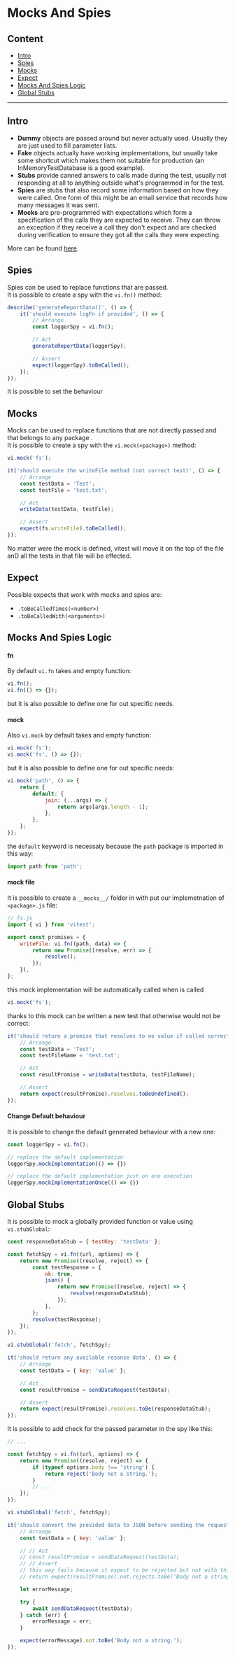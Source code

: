 # Mocks And Spies

## Content

- [Intro](#intro)
- [Spies](#spies)
- [Mocks](#mocks)
- [Expect](#expect)
- [Mocks And Spies Logic](#mocks-and-spies-logic)
- [Global Stubs](#global-stubs)

---

## Intro

- **Dummy** objects are passed around but never actually used.
Usually they are just used to fill parameter lists.
- **Fake** objects actually have working implementations,
but usually take some shortcut which makes them not suitable for production
(an InMemoryTestDatabase is a good example).
- **Stubs** provide canned answers to calls made during the test,
usually not responding at all to anything outside what's programmed in for the test.
- **Spies** are stubs that also record some information based 
on how they were called. One form of this might be an email service that
records how many messages it was sent.
- **Mocks** are pre-programmed with expectations which form a specification
of the calls they are expected to receive. They can throw an exception 
if they receive a call they don't expect and are checked during verification
to ensure they got all the calls they were expecting.

More can be found [here](http://xunitpatterns.com/Test%20Double.html).

## Spies

Spies can be used to replace functions that are passed.\
It is possible to create a spy with the `vi.fn()` method:
```javascript
describe('generateReportData()', () => {
    it('should execute logFn if provided', () => {
        // Arrange
        const loggerSpy = vi.fn();

        // Act
        generateReportData(loggerSpy);

        // Assert
        expect(loggerSpy).toBeCalled();
    });
});
```

It is possible to set the behaviour  

## Mocks

Mocks can be used to replace functions that are not directly passed and that
belongs to any package .\
It is possible to create a spy with the `vi.mock(<package>)` method:
```javascript
vi.mock('fs');

it('should execute the writeFile method (not correct test)', () => {
    // Arrange
    const testData = 'Test';
    const testFile = 'test.txt';

    // Act
    writeData(testData, testFile);

    // Assert
    expect(fs.writeFile).toBeCalled();
});
```
No matter were the mock is defined, vitest will move it on the top of the file
anD all the tests in that file will be effected.

## Expect

Possible expects that work with mocks and spies are:
- `.toBeCalledTimes(<number>)`
- `.toBeCalledWith(<arguments>)`

## Mocks And Spies Logic

#### fn

By default `vi.fn` takes and empty function:
```javascript
vi.fn();
vi.fn(() => {});
```
but it is also possible to define one for out specific needs.

#### mock

Also `vi.mock` by default takes and empty function:
```javascript
vi.mock('fs');
vi.mock('fs', () => {});
```
but it is also possible to define one for out specific needs:
```javascript
vi.mock('path', () => {
    return {
        default: {
            join: (...args) => {
                return args[args.length - 1];
            },
        },
    };
});
```
the `default` keyword is necessaty because the `path` package is imported
in this way: 
```javascript
import path from 'path';
```

#### mock file

It is possible to create a `__mocks__/` folder in with put our implemetnation
of `<package>.js` file:
```javascript
// fs.js
import { vi } from 'vitest';

export const promises = {
    writeFile: vi.fn((path, data) => {
        return new Promise((resolve, err) => {
            resolve();
        });
    }),
};
```
this mock implementation will be automatically called when is called
```javascript
vi.mock('fs');
```
thanks to this mock can be written a new test that otherwise would not be correct:
```javascript
it('should return a promise that resolves to no value if called correctly', () => {
    // Arrange
    const testData = 'Test';
    const testFileName = 'test.txt';

    // Act
    const resultPromise = writeData(testData, testFileName);

    // Assert
    return expect(resultPromise).resolves.toBeUndefined();
});
```

#### Change Default behaviour

It is possible to change the default generated behaviour with a new one:
```javascript
const loggerSpy = vi.fn();

// replace the default implementation
loggerSpy.mockImplementation(() => {})

// replace the default implementation just on one execution
loggerSpy.mockImplementationOnce(() => {})
```

## Global Stubs

It is possible to mock a globally provided function 
or value using `vi.stubGlobal`:
```javascript
const responseDataStub = { testKey: 'testData' };

const fetchSpy = vi.fn((url, options) => {
    return new Promise((resolve, reject) => {
        const testResponse = {
            ok: true,
            json() {
                return new Promise((resolve, reject) => {
                    resolve(responseDataStub);
                });
            },
        };
        resolve(testResponse);
    });
});

vi.stubGlobal('fetch', fetchSpy);

it('should return any available resonse data', () => {
    // Arrange
    const testData = { key: 'value' };

    // Act
    const resultPromise = sendDataRequest(testData);

    // Assert
    return expect(resultPromise).resolves.toBe(responseDataStub);
});
```
It is possible to add check for the passed parameter in the spy like this:
```javascript
// ...

const fetchSpy = vi.fn((url, options) => {
    return new Promise((resolve, reject) => {
        if (typeof options.body !== 'string') {
            return reject('Body not a string.');
        }
        // ...
    });
});

vi.stubGlobal('fetch', fetchSpy);

it('should convert the provided data to JSON before sending the request', async () => {
    // Arrange
    const testData = { key: 'value' };

    // // Act
    // const resultPromise = sendDataRequest(testData);
    // // Assert
    // this way fails because it expect to be rejected but not with this message
    // return expect(resultPromise).not.rejects.toBe('Body not a string.');

    let errorMessage;

    try {
        await sendDataRequest(testData);
    } catch (err) {
        errorMessage = err;
    }

    expect(errorMessage).not.toBe('Body not a string.');
});
```

